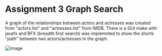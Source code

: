 # Assignment 3 Graph Search

A graph of the relationships between actors and actresses was created from "actors.list" and "actresses.list" from IMDB. There is a GUI make with javafx and BFX (breadth first
search) was implemnted to show the shorts "path" between two actors/actresses in the graph.

![image](https://user-images.githubusercontent.com/32044950/120026035-7e169500-bfbf-11eb-90a9-52e186baa805.png)
